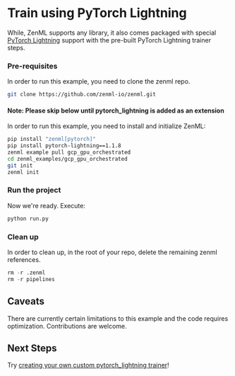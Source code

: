 # Train using PyTorch Lightning
While, ZenML supports any library, it also comes packaged with special [PyTorch Lightning](https://pytorch_lightning.org/) support with 
the pre-built PyTorch Lightning trainer steps.


### Pre-requisites
In order to run this example, you need to clone the zenml repo.

```bash
git clone https://github.com/zenml-io/zenml.git
```

#### Note: Please skip below until pytorch_lightning is added as an extension
In order to run this example, you need to install and initialize ZenML:

```bash
pip install "zenml[pytorch]"
pip install pytorch-lightning==1.1.8
zenml example pull gcp_gpu_orchestrated
cd zenml_examples/gcp_gpu_orchestrated
git init
zenml init
```

### Run the project
Now we're ready. Execute:

```bash
python run.py
```

### Clean up
In order to clean up, in the root of your repo, delete the remaining zenml references.

```python
rm -r .zenml
rm -r pipelines
```

## Caveats
There are currently certain limitations to this example and the code requires optimization. Contributions are welcome.

## Next Steps
Try [creating your own custom pytorch_lightning trainer](https://docs.zenml.io/getting-started/creating-custom-logic.html)!